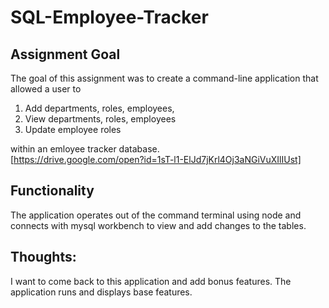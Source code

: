 # SQL-Employee-Tracker

## Assignment Goal

The goal of this assignment was to create a command-line application that allowed a user to 

1) Add departments, roles, employees, 
2) View departments, roles, employees
3) Update employee roles

within an emloyee tracker database.  
[https://drive.google.com/open?id=1sT-l1-ElJd7jKrl4Oj3aNGiVuXIlIUst]

## Functionality

The application operates out of the command terminal using node and connects with mysql workbench to view and add changes to the tables.

## Thoughts:

I want to come back to this application and add bonus features.  The application runs and displays base features.

